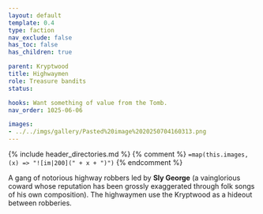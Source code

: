 ```yaml
---
layout: default
template: 0.4
type: faction
nav_exclude: false
has_toc: false
has_children: true

parent: Kryptwood
title: Highwaymen
role: Treasure bandits
status: 

hooks: Want something of value from the Tomb.
nav_order: 1025-06-06

images: 
- ../../imgs/gallery/Pasted%20image%2020250704160313.png
---
```


{% include header_directories.md %}
{% comment %}
`=map(this.images, (x) => "![im|200](" + x + ")")`
{% endcomment %}

A gang of notorious highway robbers led by **Sly George** (a vainglorious coward whose reputation has been grossly exaggerated through folk songs of his own composition). The highwaymen use the Kryptwood as a hideout between robberies.